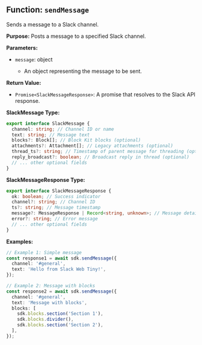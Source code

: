 ## Function: `sendMessage`

Sends a message to a Slack channel.

**Purpose:**
Posts a message to a specified Slack channel.

**Parameters:**
- `message`: object<SlackMessage>
  - An object representing the message to be sent.

**Return Value:**
- `Promise<SlackMessageResponse>`: A promise that resolves to the Slack API response.

**SlackMessage Type:**
```typescript
export interface SlackMessage {
  channel: string; // Channel ID or name
  text: string; // Message text
  blocks?: Block[]; // Block Kit blocks (optional)
  attachments?: Attachment[]; // Legacy attachments (optional)
  thread_ts?: string; // Timestamp of parent message for threading (optional)
  reply_broadcast?: boolean; // Broadcast reply in thread (optional)
  // ... other optional fields
}
```

**SlackMessageResponse Type:**
```typescript
export interface SlackMessageResponse {
  ok: boolean; // Success indicator
  channel?: string; // Channel ID
  ts?: string; // Message timestamp
  message?: MessageResponse | Record<string, unknown>; // Message details
  error?: string; // Error message
  // ... other optional fields
}
```

**Examples:**
```typescript
// Example 1: Simple message
const response1 = await sdk.sendMessage({
  channel: '#general',
  text: 'Hello from Slack Web Tiny!',
});

// Example 2: Message with blocks
const response2 = await sdk.sendMessage({
  channel: '#general',
  text: 'Message with blocks',
  blocks: [
    sdk.blocks.section('Section 1'),
    sdk.blocks.divider(),
    sdk.blocks.section('Section 2'),
  ],
});
```